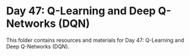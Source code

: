 # Day 47: Q-Learning and Deep Q-Networks (DQN)

This folder contains resources and materials for Day 47: Q-Learning and Deep Q-Networks (DQN).